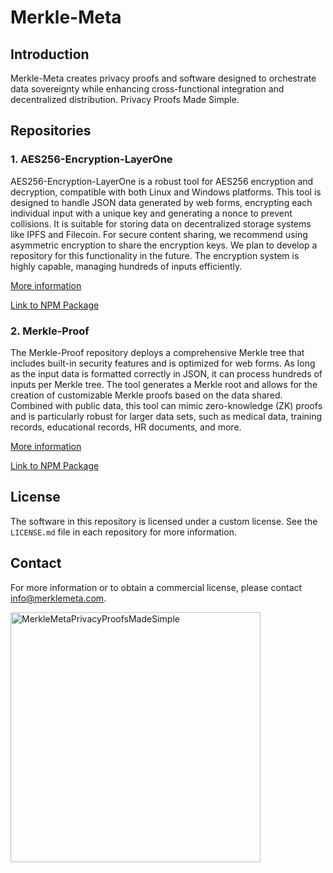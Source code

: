 # Merkle-Meta

## Introduction
Merkle-Meta creates privacy proofs and software designed to orchestrate data sovereignty while enhancing cross-functional integration and decentralized distribution. Privacy Proofs Made Simple.

## Repositories

### 1. AES256-Encryption-LayerOne
AES256-Encryption-LayerOne is a robust tool for AES256 encryption and decryption, compatible with both Linux and Windows platforms. This tool is designed to handle JSON data generated by web forms, encrypting each individual input with a unique key and generating a nonce to prevent collisions. It is suitable for storing data on decentralized storage systems like IPFS and Filecoin. For secure content sharing, we recommend using asymmetric encryption to share the encryption keys. We plan to develop a repository for this functionality in the future. The encryption system is highly capable, managing hundreds of inputs efficiently.

[More information](https://github.com/ShaneSCalder/Merkle-Meta/tree/main/AES256-Encryption-LayerOne)

[Link to NPM Package](https://www.npmjs.com/package/@shanescalder/aes256-encryption-layerone)

### 2. Merkle-Proof
The Merkle-Proof repository deploys a comprehensive Merkle tree that includes built-in security features and is optimized for web forms. As long as the input data is formatted correctly in JSON, it can process hundreds of inputs per Merkle tree. The tool generates a Merkle root and allows for the creation of customizable Merkle proofs based on the data shared. Combined with public data, this tool can mimic zero-knowledge (ZK) proofs and is particularly robust for larger data sets, such as medical data, training records, educational records, HR documents, and more.

[More information](https://github.com/ShaneSCalder/Merkle-Meta/tree/main/Merkle-Proof)

[Link to NPM Package](https://www.npmjs.com/package/@shanescalder/merkleproof)

## License
The software in this repository is licensed under a custom license. See the `LICENSE.md` file in each repository for more information.

## Contact
For more information or to obtain a commercial license, please contact info@merklemeta.com.



<img src="https://github.com/ShaneSCalder/Merkle-Meta/assets/29208274/014f9274-b6a9-42c6-9a35-44b8c65b8aaf" alt="MerkleMetaPrivacyProofsMadeSimple" width="400"/>
